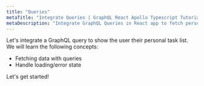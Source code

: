 ```yaml
---
title: "Queries"
metaTitle: "Integrate Queries | GraphQL React Apollo Typescript Tutorial"
metaDescription: "Integrate GraphQL Queries in React app to fetch personal todo data and handle loading or error state."
---
```


Let's integrate a GraphQL query to show the user their personal task list.
We will learn the following concepts:

- Fetching data with queries
- Handle loading/error state

Let's get started!

